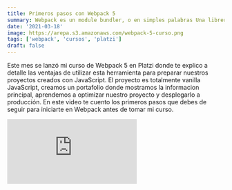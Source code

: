 ```yaml
---
title: Primeros pasos con Webpack 5
summary: Webpack es un module bundler, o en simples palabras Una librería que nos permite gestionar todos los recursos de un proyecto 
date: '2021-03-18'
image: https://arepa.s3.amazonaws.com/webpack-5-curso.png
tags: ['webpack', 'cursos', 'platzi']
draft: false
---
```


Este mes se lanzó mi curso de Webpack 5 en Platzi donde te explico a detalle las ventajas de utilizar esta herramienta para preparar nuestros proyectos creados con JavaScript. El proyecto es totalmente vanilla JavaScript, creamos un portafolio donde mostramos la informacion principal, aprendemos a optimizar nuestro proyecto y desplegarlo a producción. En este video te cuento los primeros pasos que debes de seguir para iniciarte en Webpack antes de tomar mi curso. 

<div class="embed-container">
<iframe src="https://www.youtube.com/embed/Qkjib58zKWA" title="YouTube video player" frameborder="0" allow="accelerometer; autoplay; clipboard-write; encrypted-media; gyroscope; picture-in-picture" allowfullscreen></iframe>
</div>